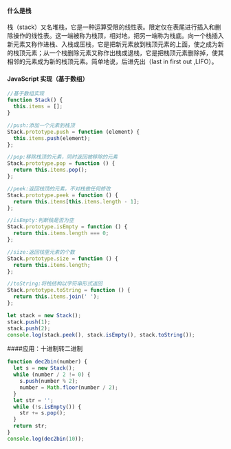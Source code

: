 #### 什么是栈

栈（stack）又名堆栈，它是一种运算受限的线性表。限定仅在表尾进行插入和删除操作的线性表。这一端被称为栈顶，相对地，把另一端称为栈底。向一个栈插入新元素又称作进栈、入栈或压栈，它是把新元素放到栈顶元素的上面，使之成为新的栈顶元素；从一个栈删除元素又称作出栈或退栈，它是把栈顶元素删除掉，使其相邻的元素成为新的栈顶元素。简单地说，后进先出（last in first out ,LIFO）。

#### JavaScript 实现（基于数组）

```js
//基于数组实现
function Stack() {
  this.items = [];
}

//push:添加一个元素到栈顶
Stack.prototype.push = function (element) {
  this.items.push(element);
};

//pop:移除栈顶的元素，同时返回被移除的元素
Stack.prototype.pop = function () {
  return this.items.pop();
};

//peek:返回栈顶的元素，不对栈做任何修改
Stack.prototype.peek = function () {
  return this.items[this.items.length - 1];
};

//isEmpty:判断栈是否为空
Stack.prototype.isEmpty = function () {
  return this.items.length === 0;
};

//size:返回栈里元素的个数
Stack.prototype.size = function () {
  return this.items.length;
};

//toString:将栈结构以字符串形式返回
Stack.prototype.toString = function () {
  return this.items.join(' ');
};

let stack = new Stack();
stack.push(1);
stack.push(2);
console.log(stack.peek(), stack.isEmpty(), stack.toString());
```

####应用：十进制转二进制

```js
function dec2bin(number) {
  let s = new Stack();
  while (number / 2 != 0) {
    s.push(number % 2);
    number = Math.floor(number / 2);
  }
  let str = '';
  while (!s.isEmpty()) {
    str += s.pop();
  }
  return str;
}
console.log(dec2bin(10));
```
